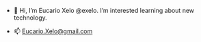- 👋 Hi, I’m Eucario Xelo @exelo. I’m interested learning about new technology.
* 📫 Eucario.Xelo@gmail.com

<!---
exelo/exelo is a ✨ special ✨ repository because its `README.md` (this file) appears on your GitHub profile.
You can click the Preview link to take a look at your changes.
--->
